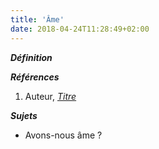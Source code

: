 ```yaml
---
title: 'Âme'
date: 2018-04-24T11:28:49+02:00
---
```


***Définition*** 

>

***Références***

1. Auteur, <u>*Titre*</u>

***Sujets***

- Avons-nous âme ?

